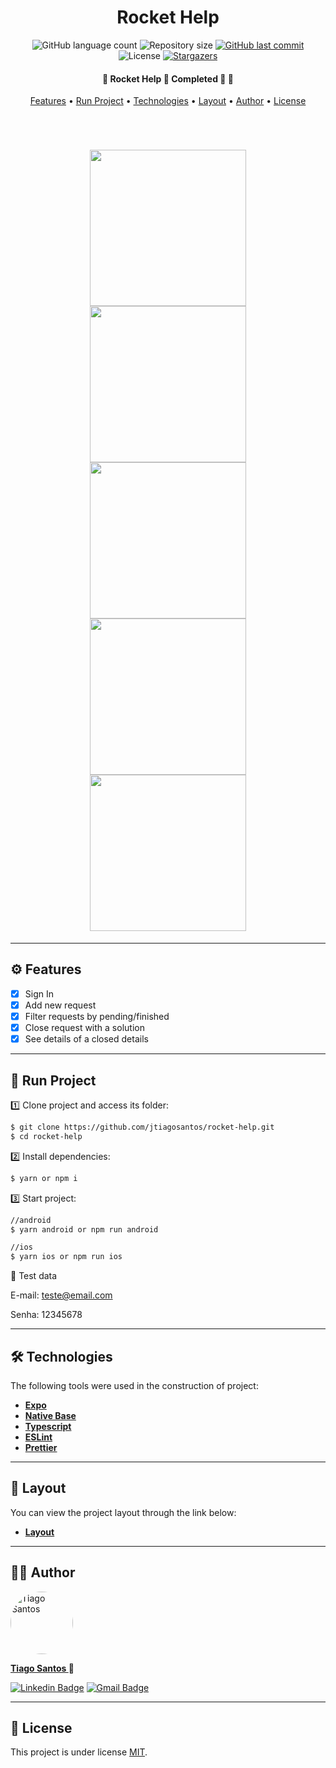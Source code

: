 <h1 align="center">Rocket Help</h1>

<p align="center">
  <img alt="GitHub language count" src="https://img.shields.io/github/languages/count/jtiagosantos/rocket-help?color=%green">
  <img alt="Repository size" src="https://img.shields.io/github/repo-size/jtiagosantos/rocket-help?color=blue">
  <a href="https://github.com/jtiagosantos/rocket-help/commits/master">
    <img alt="GitHub last commit" src="https://img.shields.io/github/last-commit/jtiagosantos/rocket-help?color=purple">
  </a>
  <img alt="License" src="https://img.shields.io/badge/license-MIT-brightgreen?color=orange">
   <a href="https://github.com/jtiagosantos/rocket-help/stargazers">
    <img alt="Stargazers" src="https://img.shields.io/github/stars/jtiagosantos/arloesi-task?style=social">
  </a>
</p>

<h4 align="center"> 
	🚧  Rocket Help 📝 Completed 🚀 🚧
</h4>

<p align="center">
  <a href="#-features">Features</a> •
  <a href="#-run-project">Run Project</a> • 
  <a href="#-technologies">Technologies</a> • 
  <a href="#-layout">Layout</a> •
  <a href="#-author">Author</a> • 
  <a href="#-license">License</a>
</p>

<br>

<h1 align="center">
  <img src=".github/cover-1.png" width="250" />
  <img src=".github/cover-2.png" width="250" />
  <img src=".github/cover-3.png" width="250" />
  <img src=".github/cover-4.png" width="250" />
  <img src=".github/cover-5.png" width="250" />
</h1>

<hr />

## ⚙️ Features

- [x] Sign In
- [x] Add new request
- [x] Filter requests by pending/finished 
- [x] Close request with a solution 
- [x] See details of a closed details

<hr>

## 🚀 Run Project

1️⃣ Clone project and access its folder:

```bash
$ git clone https://github.com/jtiagosantos/rocket-help.git
$ cd rocket-help
```

2️⃣ Install dependencies:

```bash
$ yarn or npm i
```

3️⃣ Start project:

```bash
//android
$ yarn android or npm run android

//ios
$ yarn ios or npm run ios
```

🔐 Test data

E-mail: teste@email.com

Senha: 12345678

<hr>

## 🛠 Technologies

The following tools were used in the construction of project:

- **[Expo](https://docs.expo.dev/)**
- **[Native Base](https://docs.nativebase.io/?utm_source=HomePage&utm_medium=header&utm_campaign=NativeBase_3)**
- **[Typescript](https://www.typescriptlang.org/)**
- **[ESLint](https://eslint.org/)**
- **[Prettier](https://prettier.io/)**

<hr>

## 🔖 Layout

You can view the project layout through the link below:

- **[Layout](https://www.figma.com/file/mHEfhu0SMSjVbz5bedd5OQ/Ignite-Lab-de-React-Native-20k22-(Copy)?node-id=37%3A6)**

<hr>

## 👨‍💻 Author

<img src="https://avatars.githubusercontent.com/u/63312141?v=4" width="100" alt="Tiago Santos" style="border-radius: 50px;" />

<strong><a href="https://github.com/jtiagosantos">Tiago Santos </a>🚀</strong>

[![Linkedin Badge](https://img.shields.io/badge/linkedin-%230077B5.svg?&style=for-the-badge&logo=linkedin&logoColor=white&link=https://www.linkedin.com/in/jos%C3%A9-tiago-santos-de-lima-aaa4361a4/)](https://www.linkedin.com/in/josetiagosantosdelima/)
[![Gmail Badge](https://img.shields.io/badge/Gmail-D14836?style=for-the-badge&logo=gmail&logoColor=white)](mailto:tiago.santos@icomp.ufam.edu.br)

<hr>

## 📝 License

This project is under license [MIT](./LICENSE).

